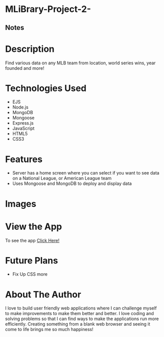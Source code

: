 # MLiBrary-Project-2-

## Notes

# Description
Find various data on any MLB team from location, world series wins, year founded and more!

# Technologies Used

* EJS
* Node.js
* MongoDB
* Mongoose
* Express.js
* JavaScript
* HTML5
* CSS3

# Features

* Server has a home screen where you can select if you want to see data on a National League, or American League team
* Uses Mongoose and MongoDB to deploy and display data 

# Images

# View the App
To see the app <a href="https://project-2-mlibrary.herokuapp.com/">Click Here!<a>

# Future Plans
* Fix Up CSS more

# About The Author
I love to build user friendly web applications where I can challenge myself to make improvements to make them better and better. I love coding and solving problems so that I can find ways to make the applications run more efficiently. Creating something from a blank web browser and seeing it come to life brings me so much happiness! 
